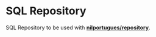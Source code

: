 # SQL Repository

SQL Repository to be used with **[nilportugues/repository](https://github.com/nilportugues/php-repository)**.
